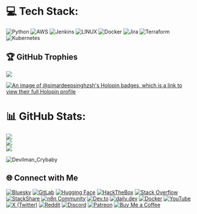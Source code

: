 # 💻 Tech Stack: 
![Python](https://img.shields.io/badge/python-3670A0?style=for-the-badge&logo=python&logoColor=ffdd54) ![AWS](https://img.shields.io/badge/AWS-%23FF9900.svg?style=for-the-badge&logo=amazon-aws&logoColor=white) ![Jenkins](https://img.shields.io/badge/jenkins-%232C5263.svg?style=for-the-badge&logo=jenkins&logoColor=white) ![LINUX](https://img.shields.io/badge/Linux-FCC624?style=for-the-badge&logo=linux&logoColor=black) ![Docker](https://img.shields.io/badge/docker-%230db7ed.svg?style=for-the-badge&logo=docker&logoColor=white) ![Jira](https://img.shields.io/badge/jira-%230A0FFF.svg?style=for-the-badge&logo=jira&logoColor=white) ![Terraform](https://img.shields.io/badge/terraform-%235835CC.svg?style=for-the-badge&logo=terraform&logoColor=white) ![Kubernetes](https://img.shields.io/badge/kubernetes-%23326ce5.svg?style=for-the-badge&logo=kubernetes&logoColor=white)

## 🏆 GitHub Trophies
![](https://github-profile-trophy.vercel.app/?username=SimardeepSingh-zsh&theme=matrix&no-frame=false&no-bg=false&margin-w=4)

[![An image of @simardeepsinghzsh's Holopin badges, which is a link to view their full Holopin profile](https://holopin.me/simardeepsinghzsh)](https://holopin.io/@simardeepsinghzsh)

# 📊 GitHub Stats:
![](https://github-readme-stats.vercel.app/api?username=SimardeepSingh-zsh&theme=chartreuse-dark&hide_border=false&include_all_commits=false&count_private=true)<br/>
![](https://github-readme-streak-stats.herokuapp.com/?user=SimardeepSingh-zsh&theme=chartreuse-dark&hide_border=false)<br/>
![](https://github-readme-stats.vercel.app/api/top-langs/?username=SimardeepSingh-zsh&theme=chartreuse-dark&hide_border=false&include_all_commits=false&count_private=true&layout=compact)

<img align="center" alt="Devilman_Crybaby" src="https://github.com/SimardeepSingh-zsh/Devilman-Crybaby/blob/main/cyberpunk-ghost-in-the-shell.gif"/>

## 🌐 Connect with Me

[![Bluesky](https://img.shields.io/badge/Bluesky-0285FF?logo=bluesky&logoColor=white)](https://bsky.app/profile/simardeepsingh.bsky.social)
[![GitLab](https://img.shields.io/badge/GitLab-FC6D26?logo=gitlab&logoColor=white)](https://gitlab.com/1003simar)
[![Hugging Face](https://img.shields.io/badge/HuggingFace-FFD21E?logo=huggingface&logoColor=black)](https://huggingface.co/simardeepsingh)
[![HackTheBox](https://img.shields.io/badge/HackTheBox-111927?logo=hackthebox&logoColor=9FEF00)](https://account.hackthebox.com/simar10)
[![Stack Overflow](https://img.shields.io/badge/Stack%20Overflow-F58025?logo=stackoverflow&logoColor=white)](https://stackoverflow.com/users/29873878/simar)
[![StackShare](https://img.shields.io/badge/StackShare-0690FA?logo=stackshare&logoColor=white)](https://stackshare.io/simardeepsingh-zsh)
[![n8n Community](https://img.shields.io/badge/n8n%20Community-F05A28?logo=n8n&logoColor=white)](https://community.n8n.io/u/simardeepsingh-zsh)
[![Dev.to](https://img.shields.io/badge/Dev.to-0A0A0A?logo=dev.to&logoColor=white)](https://dev.to/simardeepsinghzsh)
[![daily.dev](https://img.shields.io/badge/daily.dev-FF5722?logo=dailydotdev&logoColor=white)](https://app.daily.dev/simardeepsingh)
[![Docker](https://img.shields.io/badge/Docker-2496ED?logo=docker&logoColor=white)](https://app.docker.com/accounts/simarawsdocker)
[![YouTube](https://img.shields.io/badge/YouTube-FF0000?logo=youtube&logoColor=white)](https://www.youtube.com/@ETAUnicorn)
[![X (Twitter)](https://img.shields.io/badge/X-000000?logo=x&logoColor=white)](https://x.com/simar_cloud)
[![Reddit](https://img.shields.io/badge/Reddit-FF4500?logo=reddit&logoColor=white)](https://www.reddit.com/user/ETAUnicorn/)
[![Discord](https://img.shields.io/badge/Discord-5865F2?logo=discord&logoColor=white)](https://discord.gg/XNVNnUtc)
[![Patreon](https://img.shields.io/badge/Patreon-F96854?logo=patreon&logoColor=white)](https://www.patreon.com/c/simar10)
[![Buy Me a Coffee](https://img.shields.io/badge/Buy%20Me%20a%20Coffee-FFDD00?logo=buymeacoffee&logoColor=black)](https://buymeacoffee.com/simar10)



